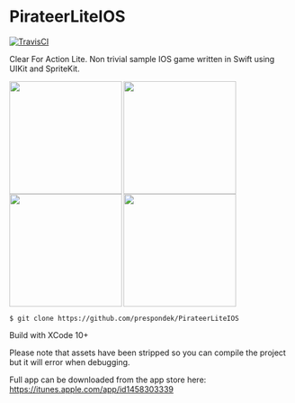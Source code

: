 # PirateerLiteIOS

[![TravisCI](https://travis-ci.org/prespondek/PirateerLiteIOS.svg?branch=master)](https://travis-ci.org/prespondek/PirateerLiteIOS)

Clear For Action Lite. Non trivial sample IOS game written in Swift using UIKit and SpriteKit.

<img src=https://i.imgur.com/zKiYhXe.png width=200 align=left>
<img src=https://i.imgur.com/fojw7XV.png width=200 align=left>
<img src=https://i.imgur.com/StHfp8y.png width=200 align=left>
<img src=https://i.imgur.com/vlWssIK.png width=200>


    $ git clone https://github.com/prespondek/PirateerLiteIOS

Build with XCode 10+

Please note that assets have been stripped so you can compile the project but it will error when debugging.

Full app can be downloaded from the app store here:
https://itunes.apple.com/app/id1458303339
